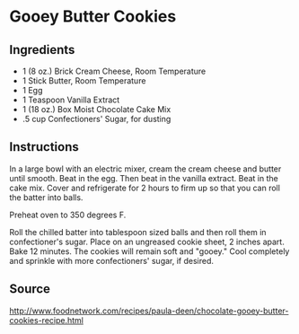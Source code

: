 # Gooey Butter Cookies

## Ingredients

- 1 (8 oz.) Brick Cream Cheese, Room Temperature
- 1 Stick Butter, Room Temperature
- 1 Egg
- 1 Teaspoon Vanilla Extract
- 1 (18 oz.) Box Moist Chocolate Cake Mix
- .5 cup Confectioners' Sugar, for dusting

## Instructions

In a large bowl with an electric mixer, cream the cream cheese and butter until smooth. Beat in the egg. Then beat in the vanilla extract. Beat in the cake mix. Cover and refrigerate for 2 hours to firm up so that you can roll the batter into balls.

Preheat oven to 350 degrees F.

Roll the chilled batter into tablespoon sized balls and then roll them in confectioner's sugar. Place on an ungreased cookie sheet, 2 inches apart. Bake 12 minutes. The cookies will remain soft and "gooey." Cool completely and sprinkle with more confectioners' sugar, if desired.

## Source
  http://www.foodnetwork.com/recipes/paula-deen/chocolate-gooey-butter-cookies-recipe.html
